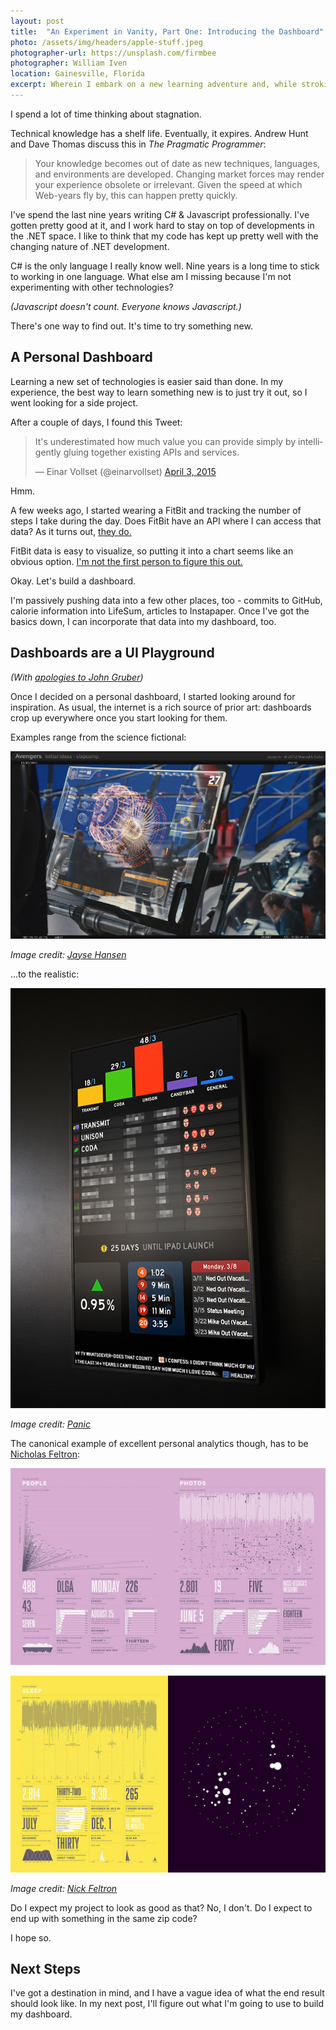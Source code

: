 ```yaml
---
layout: post
title:  "An Experiment in Vanity, Part One: Introducing the Dashboard"
photo: /assets/img/headers/apple-stuff.jpeg
photographer-url: https://unsplash.com/firmbee
photographer: William Iven
location: Gainesville, Florida
excerpt: Wherein I embark on a new learning adventure and, while stroking my ego, very quickly get in over my head.
---
```


I spend a lot of time thinking about stagnation.

Technical knowledge has a shelf life. Eventually, it expires. Andrew Hunt and Dave Thomas discuss this in _The Pragmatic Programmer_:

> Your knowledge becomes out of date as new techniques, languages, and environments are developed. Changing market forces may render your experience obsolete or irrelevant. Given the speed at which Web-years fly by, this can happen pretty quickly.

I've spend the last nine years writing C# & Javascript professionally. I've gotten pretty good at it, and I work hard to stay on top of developments in the .NET space. I like to think that my code has kept up pretty well with the changing nature of .NET development.

C# is the only language I really know well. Nine years is a long time to stick to working in one language. What else am I missing because I'm not experimenting with other technologies?

*(Javascript doesn't count. Everyone knows Javascript.)*

There's one way to find out. It's time to try something new.

## A Personal Dashboard

Learning a new set of technologies is easier said than done. In my experience, the best way to learn something new is to just try it out, so I went looking for a side project.

After a couple of days, I found this Tweet:

<blockquote class="twitter-tweet" lang="en"><p>It&#39;s underestimated how much value you can provide simply by intelligently gluing together existing APIs and services.</p>&mdash; Einar Vollset (@einarvollset) <a href="https://twitter.com/einarvollset/status/584052437549326336">April 3, 2015</a></blockquote>
<script async src="//platform.twitter.com/widgets.js" charset="utf-8"></script>

Hmm.

A few weeks ago, I started wearing a FitBit and tracking the number of steps I take during the day. Does FitBit have an API where I can access that data? As it turns out, [they do.](https://wiki.fitbit.com/display/API/Fitbit+API;jsessionid=4CEE021FDC7D30745FD5FE21CF0451AE)

FitBit data is easy to visualize, so putting it into a chart seems like an obvious option. [I'm not the first person to figure this out.](http://blog.soff.es/fat/)

Okay. Let's build a dashboard.

I'm passively pushing data into a few other places, too - commits to GitHub, calorie information into LifeSum, articles to Instapaper. Once I've got the basics down, I can incorporate that data into my dashboard, too.

## Dashboards are a UI Playground

*(With [apologies to John Gruber](http://daringfireball.net/2009/04/twitter_clients_playground))*

Once I decided on a personal dashboard, I started looking around for inspiration. As usual, the internet is a rich source of prior art: dashboards crop up everywhere once you start looking for them.

Examples range from the science fictional:

![The Avengers Helicarrier](/assets/img/posts/2015-4-4-an-experiment-in-vanity/Avengers_Fury_Monitor_Screen_Graphics_slapcomp_jayse_hansen.jpg)

*Image credit: [Jayse Hansen](http://jayse.tv/v2/?portfolio=avengers-helicarrier-glass-screens)*

...to the realistic:

![Panic Status Board](/assets/img/posts/2015-4-4-an-experiment-in-vanity/statusboard.jpg)

*Image credit: [Panic](http://www.panic.com/blog/the-panic-status-board/)*

The canonical example of excellent personal analytics though, has to be [Nicholas Feltron](http://feltron.com/):

![Feltron Annual Report I](/assets/img/posts/2015-4-4-an-experiment-in-vanity/FAR12_04.jpg)

![Feltron Annual Report II](/assets/img/posts/2015-4-4-an-experiment-in-vanity/FAR12_08.jpg)

*Image credit: [Nick Feltron](http://feltron.com/FAR12.html)*

Do I expect my project to look as good as that? No, I don't. Do I expect to end up with something in the same zip code?

I hope so.

## Next Steps

I've got a destination in mind, and I have a vague idea of what the end result should look like. In my next post, I'll figure out what I'm going to use to build my dashboard.
